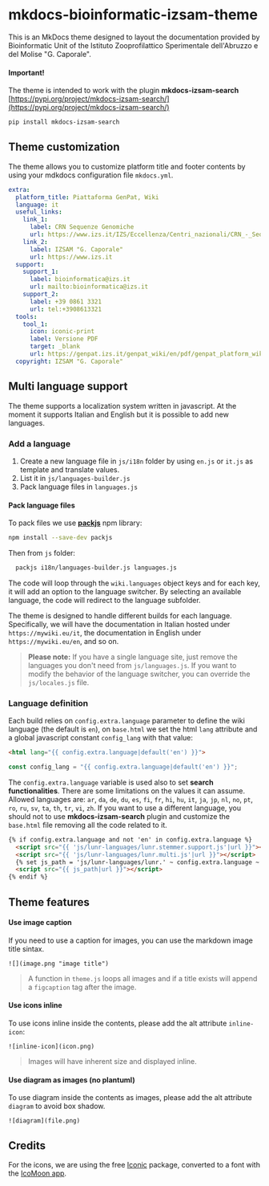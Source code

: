 # mkdocs-bioinformatic-izsam-theme

This is an MkDocs theme designed to layout the documentation provided by Bioinformatic Unit of the Istituto Zooprofilattico Sperimentale dell'Abruzzo e del Molise "G. Caporale".

#### Important!

The theme is intended to work with the plugin **mkdocs-izsam-search** [https://pypi.org/project/mkdocs-izsam-search/](https://pypi.org/project/mkdocs-izsam-search/)

```bash
pip install mkdocs-izsam-search
```

## Theme customization

The theme allows you to customize platform title and footer contents by using your mdkdocs configuration file `mkdocs.yml`.

```yaml
extra:
  platform_title: Piattaforma GenPat, Wiki
  language: it
  useful_links:
    link_1:
      label: CRN Sequenze Genomiche
      url: https://www.izs.it/IZS/Eccellenza/Centri_nazionali/CRN_-_Sequenze_Genomiche
    link_2:
      label: IZSAM "G. Caporale"
      url: https://www.izs.it
  support:
    support_1:
      label: bioinformatica@izs.it
      url: mailto:bioinformatica@izs.it
    support_2:
      label: +39 0861 3321
      url: tel:+3908613321
  tools:
    tool_1:
      icon: iconic-print
      label: Versione PDF
      target: _blank
      url: https://genpat.izs.it/genpat_wiki/en/pdf/genpat_platform_wiki.pdf
  copyright: IZSAM "G. Caporale"
```

## Multi language support

The theme supports a localization system written in javascript. At the moment it supports Italian and English but it is possible to add new languages.

### Add a language

1. Create a new language file in `js/i18n` folder by using `en.js` or `it.js` as template and translate values.
2. List it in `js/languages-builder.js`
3. Pack language files in `languages.js` 

#### Pack language files

To pack files we use [**packjs**](https://www.npmjs.com/package/packjs) npm library:

```bash
npm install --save-dev packjs
```

Then from `js` folder:

```bash
  packjs i18n/languages-builder.js languages.js
```

The code will loop through the `wiki.languages` object keys and for each key, it will add an option to the language switcher. By selecting an available language, the code will redirect to the language subfolder.

The theme is designed to handle different builds for each language. Specifically, we will have the documentation in Italian hosted under `https://mywiki.eu/it`, the documentation in English under `https://mywiki.eu/en`, and so on.

> **Please note:** If you have a single language site, just remove the languages you don't need from `js/languages.js`. If you want to modify the behavior of the language switcher, you can override the `js/locales.js` file.

### Language definition

Each build relies on `config.extra.language` parameter to define the wiki language (the default is `en`), on `base.html` we set the html `lang` attribute and a global javascript constant `config_lang` with that value:

```html
<html lang="{{ config.extra.language|default('en') }}">
```

```javascript
const config_lang = "{{ config.extra.language|default('en') }}";
```

The `config.extra.language` variable is used also to set **search functionalities**. There are some limitations on the values it can assume. Allowed languages are: `ar`, `da`, `de`, `du`, `es`, `fi`, `fr`, `hi`, `hu`, `it`, `ja`, `jp`, `nl`, `no`, `pt`, `ro`, `ru`, `sv`, `ta`, `th`, `tr`, `vi`, `zh`. If you want to use a different language, you should not to use **mkdocs-izsam-search** plugin and customize the `base.html` file removing all the code related to it.

```html
{% if config.extra.language and not 'en' in config.extra.language %}
  <script src="{{ 'js/lunr-languages/lunr.stemmer.support.js'|url }}"></script>
  <script src="{{ 'js/lunr-languages/lunr.multi.js'|url }}"></script>
  {% set js_path = 'js/lunr-languages/lunr.' ~ config.extra.language ~ '.js' %}
  <script src="{{ js_path|url }}"></script>
{% endif %}
```

## Theme features

#### Use image caption

If you need to use a caption for images, you can use the markdown image title sintax.

`![](image.png "image title")`

> A function in `theme.js` loops all images and if a title exists will append a `figcaption` tag after the image.

#### Use icons inline

To use icons inline inside the contents, please add the alt attribute `inline-icon`:

```
![inline-icon](icon.png)
```

> Images will have inherent size and displayed inline.

#### Use diagram as images (no plantuml)

To use diagram inside the contents as images, please add the alt attribute `diagram` to avoid box shadow.

```
![diagram](file.png)
```

## Credits

For the icons, we are using the free [Iconic](https://iconic.app/) package, converted to a font with the [IcoMoon app](https://icomoon.io/app/#/select).